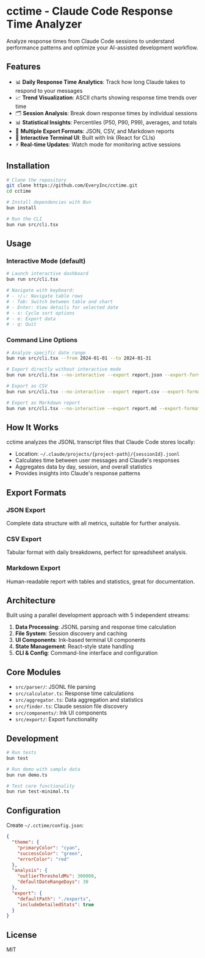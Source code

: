 # cctime - Claude Code Response Time Analyzer

Analyze response times from Claude Code sessions to understand performance patterns and optimize your AI-assisted development workflow.

## Features

- 📊 **Daily Response Time Analytics**: Track how long Claude takes to respond to your messages
- 📈 **Trend Visualization**: ASCII charts showing response time trends over time
- 🗂️ **Session Analysis**: Break down response times by individual sessions
- 📊 **Statistical Insights**: Percentiles (P50, P90, P99), averages, and totals
- 💾 **Multiple Export Formats**: JSON, CSV, and Markdown reports
- 🎨 **Interactive Terminal UI**: Built with Ink (React for CLIs)
- ⚡ **Real-time Updates**: Watch mode for monitoring active sessions

## Installation

```bash
# Clone the repository
git clone https://github.com/EveryInc/cctime.git
cd cctime

# Install dependencies with Bun
bun install

# Run the CLI
bun run src/cli.tsx
```

## Usage

### Interactive Mode (default)
```bash
# Launch interactive dashboard
bun run src/cli.tsx

# Navigate with keyboard:
# - ↑/↓: Navigate table rows
# - Tab: Switch between table and chart
# - Enter: View details for selected date
# - s: Cycle sort options
# - e: Export data
# - q: Quit
```

### Command Line Options
```bash
# Analyze specific date range
bun run src/cli.tsx --from 2024-01-01 --to 2024-01-31

# Export directly without interactive mode
bun run src/cli.tsx --no-interactive --export report.json --export-format json

# Export as CSV
bun run src/cli.tsx --no-interactive --export report.csv --export-format csv

# Export as Markdown report
bun run src/cli.tsx --no-interactive --export report.md --export-format markdown
```

## How It Works

cctime analyzes the JSONL transcript files that Claude Code stores locally:
- Location: `~/.claude/projects/{project-path}/{sessionId}.jsonl`
- Calculates time between user messages and Claude's responses
- Aggregates data by day, session, and overall statistics
- Provides insights into Claude's response patterns

## Export Formats

### JSON Export
Complete data structure with all metrics, suitable for further analysis.

### CSV Export
Tabular format with daily breakdowns, perfect for spreadsheet analysis.

### Markdown Export
Human-readable report with tables and statistics, great for documentation.

## Architecture

Built using a parallel development approach with 5 independent streams:

1. **Data Processing**: JSONL parsing and response time calculation
2. **File System**: Session discovery and caching
3. **UI Components**: Ink-based terminal UI components
4. **State Management**: React-style state handling
5. **CLI & Config**: Command-line interface and configuration

## Core Modules

- `src/parser/`: JSONL file parsing
- `src/calculator.ts`: Response time calculations
- `src/aggregator.ts`: Data aggregation and statistics
- `src/finder.ts`: Claude session file discovery
- `src/components/`: Ink UI components
- `src/export/`: Export functionality

## Development

```bash
# Run tests
bun test

# Run demo with sample data
bun run demo.ts

# Test core functionality
bun run test-minimal.ts
```

## Configuration

Create `~/.cctime/config.json`:
```json
{
  "theme": {
    "primaryColor": "cyan",
    "successColor": "green",
    "errorColor": "red"
  },
  "analysis": {
    "outlierThresholdMs": 300000,
    "defaultDateRangeDays": 30
  },
  "export": {
    "defaultPath": "./exports",
    "includeDetailedStats": true
  }
}
```

## License

MIT